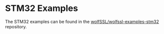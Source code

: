 # STM32 Examples

The STM32 examples can be found in the [wolfSSL/wolfssl-examples-stm32](https://github.com/wolfSSL/wolfssl-examples-stm32) repository.
